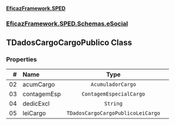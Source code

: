 #### [EficazFramework.SPED](EficazFrameworkSPED.md 'EficazFramework SPED')
### [EficazFramework.SPED.Schemas.eSocial](EficazFramework.SPED.Schemas.eSocial.md 'EficazFramework.SPED.Schemas.eSocial')

## TDadosCargoCargoPublico Class
### Properties

| # | Name | Type | |
| ---: | :--- | :---: | :--- |
| 02 | acumCargo | `AcumuladorCargo` |  |
| 03 | contagemEsp | `ContagemEspecialCargo` |  |
| 04 | dedicExcl | `String` |  |
| 05 | leiCargo | `TDadosCargoCargoPublicoLeiCargo` |  |
